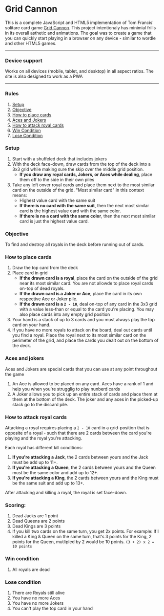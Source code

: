# Grid Cannon

This is a complete JavaScript and HTML5 implementation of Tom Francis' solitare card game [Grid Cannon](https://www.pentadact.com/2019-08-20-gridcannon-a-single-player-game-with-regular-playing-cards/). This project intentionaly has minimial frills in its overall asthetic and animations. The goal was to create a game that you can quickly start playing in a browser on any device - similar to wordle and other HTML5 games.

---

### Device support
Works on all devices (mobile, tablet, and desktop) in all aspect ratios. The site is also designed to work as a PWA

---

### Rules
1. <a href="#setup">Setup</a>
2. <a href="#objective">Objective</a>
3. <a href="#how-to-place-cards">How to place cards</a>
4. <a href="#aces-and-jokers">Aces and Jokers</a>
4. <a href="#how-to-attack-royal-cards">How to attack royal cards</a>
5. <a href="#win-condition">Win Condition</a>
6. <a href="#lose-condition">Lose Condition</a>


### Setup
1. Start with a shuffeled deck that includes jokers
2. With the deck face-down, draw cards from the top of the deck into a 3x3 grid while making sure the skip over the middle grid position.
    - <b>If you draw any royal cards, Jokers, or Aces while dealing</b>, place them off to the side in their own piles
3. Take any left onver royal cards and place them next to the most similar card on the outside of the grid. "Most similar card" in this context means:
    - Highest value card with the same suit
    - <b>If there is no card with the same suit</b>, then the next most similar card is the highest value card with the same color.
    - <b>If there is no a card with the same color</b>, then the next most similar card is just the highest value card.

### Objective
To find and destroy all royals in the deck before running out of cards.

### How to place cards
1. Draw the top card from the deck
2. Place card in grid
    - <b>If the drawn card is a royal</b>, place the card on the outside of the grid near its most similar card. You are not allowde to place royal cards on-top of dead royals.
    - <b>If the drawn card is a Joker or Ace</b>, place the card in its own respective Ace or Joker pile.
    - <b>If the drawn card is a `2 - 10`</b>, deal on-top of any card in the 3x3 grid with a value less-than or equal to the card you're placing. You may also place cards into any empty grid position
3. Your hand is a stack of up to 3 cards and you must always play the top card on your hand.
4. If you have no more royals to attack on the board, deal out cards until you find a royal. Place the royal next to its most similar card on the perimeter of the grid, and place the cards you dealt out on the bottom of the deck.

### Aces and jokers
Aces and Jokers are special cards that you can use at any point throughout the game
1. An Ace is allowed to be placed on any card. Aces have a rank of 1 and help you when you're strugglig to play nunberd cards
2. A Joker allows you to pick up an entire stack of cards and place them at them at the bottom of the deck. The joker and any aces in the picked-up stack go to the discard pile. 

### How to attack royal cards
Attacking a royal requires placing a `2 - 10` card in a grid-position that is opposite of a royal - such that there are 2 cards between the card you're playing and the royal you're attacking.

Each royal has different kill conditions:
1. <b>If you're attacking a Jack</b>, the 2 cards between yours and the Jack must be add up to 11+.
2. <b>If you're attacking a Queen</b>, the 2 cards between yours and the Queen must be the same color and add up to 12+.
3. <b>If you're attacking a King</b>, the 2 cards between yours and the King must be the same suit and add up to 13+.

After attacking and killing a royal, the royal is set face-down.

### Scoring:
1. Dead Jacks are 1 point
2. Dead Queens are 2 points
3. Dead Kings are 3 points
4. If you kill two cards on the same turn, you get 2x points. For example: If I killed a King & Queen on the same turn, that's 3 points for the King, 2 points for the Queen, mutlipled by 2 would be 10 points. `(3 + 2) x 2 = 10 points`

### Win condition
1. All royals are dead

### Lose condition
1. There are Royals still alive
2. You have no more Aces
3. You have no more Jokers
4. You can't play the top card in your hand
 
